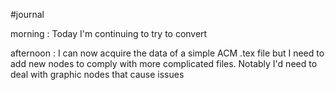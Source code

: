#journal 


morning : Today I'm continuing to try to convert

afternoon : I can now acquire the data of a simple ACM .tex file but I need to add new nodes to comply with more complicated files. Notably I'd need to deal with graphic nodes that cause issues 

